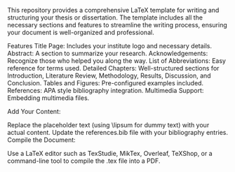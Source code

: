 This repository provides a comprehensive LaTeX template for writing and structuring your thesis or dissertation. The template includes all the necessary sections and features to streamline the writing process, ensuring your document is well-organized and professional.

Features
Title Page: Includes your institute logo and necessary details.
Abstract: A section to summarize your research.
Acknowledgements: Recognize those who helped you along the way.
List of Abbreviations: Easy reference for terms used.
Detailed Chapters: Well-structured sections for Introduction, Literature Review, Methodology, Results, Discussion, and Conclusion.
Tables and Figures: Pre-configured examples included.
References: APA style bibliography integration.
Multimedia Support: Embedding multimedia files.


Add Your Content:

Replace the placeholder text (using \lipsum for dummy text) with your actual content.
Update the references.bib file with your bibliography entries.
Compile the Document:

Use a LaTeX editor such as TexStudie, MikTex, Overleaf, TeXShop, or a command-line tool to compile the .tex file into a PDF.
